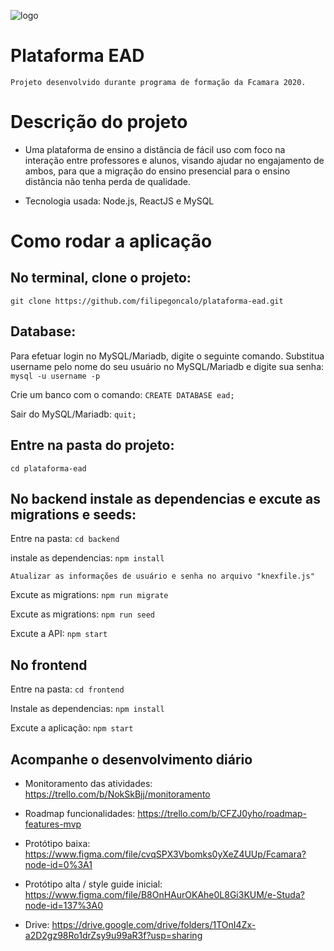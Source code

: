 ![logo](https://user-images.githubusercontent.com/54011223/86034287-ae9d2a00-ba10-11ea-84da-81a451bba05a.png)


# Plataforma EAD
    Projeto desenvolvido durante programa de formação da Fcamara 2020.

# Descrição do projeto

- Uma plataforma de ensino a distância de fácil uso com foco na interação entre professores e alunos, visando ajudar no engajamento de ambos, para que a migração do ensino presencial para o ensino distância  não tenha perda de qualidade.

- Tecnologia usada: Node.js, ReactJS e MySQL

# Como rodar a aplicação

## No terminal, clone o projeto:
    git clone https://github.com/filipegoncalo/plataforma-ead.git

## Database:
Para efetuar login no MySQL/Mariadb, digite o seguinte comando. Substitua username pelo nome do seu usuário no MySQL/Mariadb e digite sua senha: `mysql -u username -p`

Crie um banco com o comando: `CREATE DATABASE ead;`

Sair do MySQL/Mariadb: `quit;`

## Entre na pasta do projeto:
    cd plataforma-ead

## No backend instale as dependencias e excute as migrations e seeds:
Entre na pasta: `cd backend`

instale as dependencias: `npm install`

    Atualizar as informações de usuário e senha no arquivo "knexfile.js"

Excute as migrations: `npm run migrate`

Excute as migrations: `npm run seed`

Excute a API: `npm start`

## No frontend

Entre na pasta: `cd frontend`

Instale as dependencias: `npm install`

Excute a aplicação: `npm start`


## Acompanhe o desenvolvimento diário

- Monitoramento das atividades:
https://trello.com/b/NokSkBjj/monitoramento

- Roadmap funcionalidades:
https://trello.com/b/CFZJ0yho/roadmap-features-mvp

- Protótipo baixa:
https://www.figma.com/file/cvqSPX3Vbomks0yXeZ4UUp/Fcamara?node-id=0%3A1

- Protótipo alta / style guide inicial:
https://www.figma.com/file/B8OnHAurOKAhe0L8Gi3KUM/e-Studa?node-id=137%3A0

- Drive:
https://drive.google.com/drive/folders/1TOnI4Zx-a2D2gz98Ro1drZsy9u99aR3f?usp=sharing